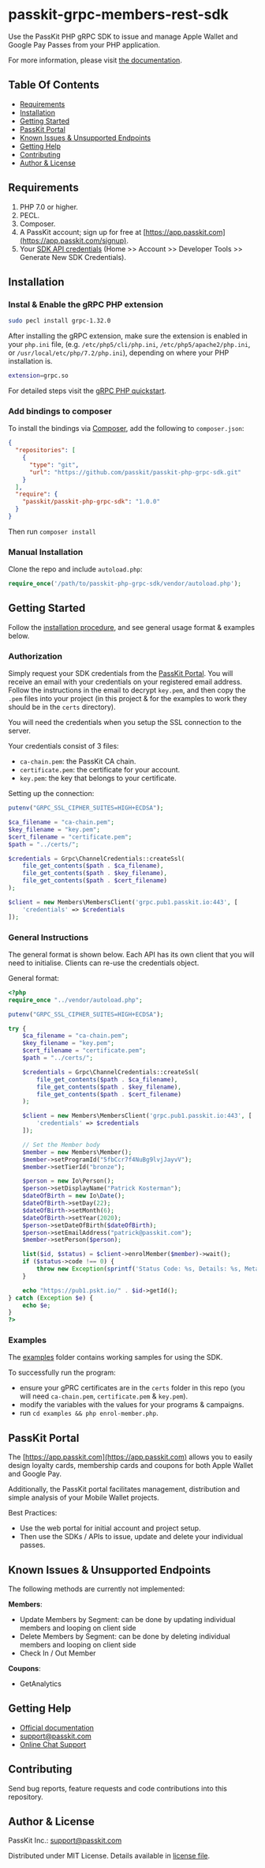 # passkit-grpc-members-rest-sdk
Use the PassKit PHP gRPC SDK to issue and manage Apple Wallet and Google Pay Passes from your PHP application.

For more information, please visit [the documentation](https://docs.passkit.io).

## Table Of Contents
- [Requirements](#requirements)
- [Installation](#installation)
- [Getting Started](#getting-started)
- [PassKit Portal](#passkit-portal)
- [Known Issues & Unsupported Endpoints](#known-issues--unsupported-endpoints)
- [Getting Help](#getting-help)
- [Contributing](#contributing)
- [Author & License](#author--license)

## Requirements
1. PHP 7.0 or higher.
2. PECL.
3. Composer.
4. A PassKit account; sign up for free at [https://app.passkit.com](https://app.passkit.com/signup).
5. Your [SDK API credentials](https://app.passkit.com/app/account/developer-tools) (Home >> Account >> Developer Tools >> Generate New SDK Credentials).

## Installation

### Instal & Enable the gRPC PHP extension
```bash
sudo pecl install grpc-1.32.0
```

After installing the gRPC extension, make sure the extension is enabled in your `php.ini` file, (e.g. `/etc/php5/cli/php.ini`, `/etc/php5/apache2/php.ini`, or `/usr/local/etc/php/7.2/php.ini`), depending on where your PHP installation is.
```bash
extension=grpc.so
```

For detailed steps visit the [gRPC PHP quickstart](https://grpc.io/docs/languages/php/quickstart/).

### Add bindings to composer
To install the bindings via [Composer](http://getcomposer.org/), add the following to `composer.json`:

```json
{
  "repositories": [
    {
      "type": "git",
      "url": "https://github.com/passkit/passkit-php-grpc-sdk.git"
    }
  ],
  "require": {
    "passkit/passkit-php-grpc-sdk": "1.0.0"
  }
}
```

Then run `composer install`

### Manual Installation
Clone the repo and include `autoload.php`:

```php
require_once('/path/to/passkit-php-grpc-sdk/vendor/autoload.php');
```

## Getting Started
Follow the [installation procedure](#installation), and see general usage format & examples below.

### Authorization
Simply request your SDK credentials from the [PassKit Portal](https://app.passkit.com/app/account/developer-tools). You will receive an email with your credentials on your registered email address.
Follow the instructions in the email to decrypt `key.pem`, and then copy the `.pem` files into your project (in this project & for the examples to work they should be in the `certs` directory).
 
You will need the credentials when you setup the SSL connection to the server.

Your credentials consist of 3 files:
- `ca-chain.pem`: the PassKit CA chain.
- `certificate.pem`: the certificate for your account.
- `key.pem`: the key that belongs to your certificate.

Setting up the connection:
```php
putenv("GRPC_SSL_CIPHER_SUITES=HIGH+ECDSA");

$ca_filename = "ca-chain.pem";
$key_filename = "key.pem";
$cert_filename = "certificate.pem";
$path = "../certs/";

$credentials = Grpc\ChannelCredentials::createSsl(
    file_get_contents($path . $ca_filename),
    file_get_contents($path . $key_filename),
    file_get_contents($path . $cert_filename)
);

$client = new Members\MembersClient('grpc.pub1.passkit.io:443', [
    'credentials' => $credentials
]);
```

### General Instructions
The general format is shown below. Each API has its own client that you will need to initialise. Clients can re-use the credentials object.

General format:

```php
<?php
require_once "../vendor/autoload.php";

putenv("GRPC_SSL_CIPHER_SUITES=HIGH+ECDSA");

try {
    $ca_filename = "ca-chain.pem";
    $key_filename = "key.pem";
    $cert_filename = "certificate.pem";
    $path = "../certs/";

    $credentials = Grpc\ChannelCredentials::createSsl(
        file_get_contents($path . $ca_filename),
        file_get_contents($path . $key_filename),
        file_get_contents($path . $cert_filename)
    );

    $client = new Members\MembersClient('grpc.pub1.passkit.io:443', [
        'credentials' => $credentials
    ]);

    // Set the Member body
    $member = new Members\Member();
    $member->setProgramId("5fbCcr7f4NuBg9lvjJayvV");
    $member->setTierId("bronze");

    $person = new Io\Person();
    $person->setDisplayName("Patrick Kosterman");
    $dateOfBirth = new Io\Date();
    $dateOfBirth->setDay(22);
    $dateOfBirth->setMonth(6);
    $dateOfBirth->setYear(2020);
    $person->setDateOfBirth($dateOfBirth);
    $person->setEmailAddress("patrick@passkit.com");
    $member->setPerson($person);

    list($id, $status) = $client->enrolMember($member)->wait();
    if ($status->code !== 0) {
        throw new Exception(sprintf('Status Code: %s, Details: %s, Meta: %s', $status->code, $status->details, var_dump($status->metadata)));
    }

    echo "https://pub1.pskt.io/" . $id->getId();
} catch (Exception $e) {
    echo $e;
}
?>
```

### Examples
The [examples](/examples) folder contains working samples for using the SDK. 

To successfully run the program:
- ensure your gPRC certificates are in the `certs` folder in this repo (you will need `ca-chain.pem`, `certificate.pem` & `key.pem`).
- modify the variables with the values for your programs & campaigns.
- run `cd examples && php enrol-member.php`.

## PassKit Portal
The [https://app.passkit.com](https://app.passkit.com) allows you to easily design loyalty cards, membership cards and coupons for both Apple Wallet and Google Pay. 

Additionally, the PassKit portal facilitates management, distribution and simple analysis of your Mobile Wallet projects.

Best Practices:
- Use the web portal for initial account and project setup.
- Then use the SDKs / APIs to issue, update and delete your individual passes.

## Known Issues & Unsupported Endpoints
The following methods are currently not implemented:

__Members__:
- Update Members by Segment: can be done by updating individual members and looping on client side
- Delete Members by Segment: can be done by deleting individual members and looping on client side
- Check In / Out Member

__Coupons__:
- GetAnalytics

## Getting Help
- [Official documentation](https://docs.passkit.io/)
- [support@passkit.com](mailto:support@passkit.com)
- [Online Chat Support](https://app.passkit.com/)

## Contributing
Send bug reports, feature requests and code contributions into this repository.

## Author & License
PassKit Inc.: [support@passkit.com](mailto:support@passkit.com)

Distributed under MIT License. Details available in [license file](LICENSE).
